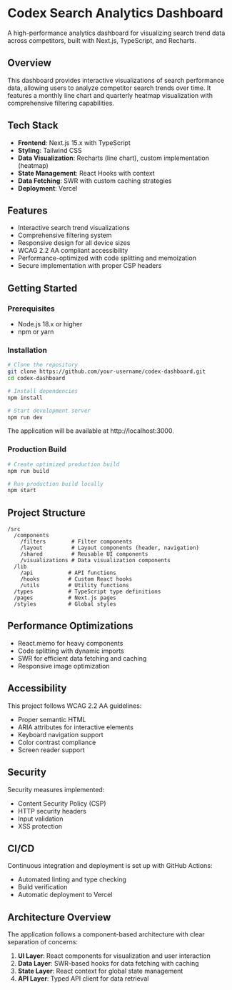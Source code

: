 # Codex Search Analytics Dashboard

A high-performance analytics dashboard for visualizing search trend data across competitors, built with Next.js, TypeScript, and Recharts.

## Overview

This dashboard provides interactive visualizations of search performance data, allowing users to analyze competitor search trends over time. It features a monthly line chart and quarterly heatmap visualization with comprehensive filtering capabilities.

## Tech Stack

- **Frontend**: Next.js 15.x with TypeScript
- **Styling**: Tailwind CSS
- **Data Visualization**: Recharts (line chart), custom implementation (heatmap)
- **State Management**: React Hooks with context
- **Data Fetching**: SWR with custom caching strategies
- **Deployment**: Vercel

## Features

- Interactive search trend visualizations
- Comprehensive filtering system
- Responsive design for all device sizes
- WCAG 2.2 AA compliant accessibility
- Performance-optimized with code splitting and memoization
- Secure implementation with proper CSP headers

## Getting Started

### Prerequisites

- Node.js 18.x or higher
- npm or yarn

### Installation

```bash
# Clone the repository
git clone https://github.com/your-username/codex-dashboard.git
cd codex-dashboard

# Install dependencies
npm install

# Start development server
npm run dev
```

The application will be available at http://localhost:3000.

### Production Build

```bash
# Create optimized production build
npm run build

# Run production build locally
npm start
```

## Project Structure

```
/src
  /components
    /filters        # Filter components
    /layout         # Layout components (header, navigation)
    /shared         # Reusable UI components
    /visualizations # Data visualization components
  /lib
    /api           # API functions
    /hooks         # Custom React hooks
    /utils         # Utility functions
  /types           # TypeScript type definitions
  /pages           # Next.js pages
  /styles          # Global styles
```

## Performance Optimizations

- React.memo for heavy components
- Code splitting with dynamic imports
- SWR for efficient data fetching and caching
- Responsive image optimization

## Accessibility

This project follows WCAG 2.2 AA guidelines:

- Proper semantic HTML
- ARIA attributes for interactive elements
- Keyboard navigation support
- Color contrast compliance
- Screen reader support

## Security

Security measures implemented:

- Content Security Policy (CSP)
- HTTP security headers
- Input validation
- XSS protection

## CI/CD

Continuous integration and deployment is set up with GitHub Actions:

- Automated linting and type checking
- Build verification
- Automatic deployment to Vercel

## Architecture Overview

The application follows a component-based architecture with clear separation of concerns:

1. **UI Layer**: React components for visualization and user interaction
2. **Data Layer**: SWR-based hooks for data fetching with caching
3. **State Layer**: React context for global state management
4. **API Layer**: Typed API client for data retrieval

